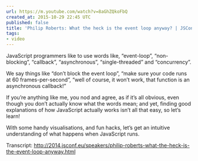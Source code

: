 ```yaml
---
url: https://m.youtube.com/watch?v=8aGhZQkoFbQ
created_at: 2015-10-29 22:45 UTC
published: false
title: 'Philip Roberts: What the heck is the event loop anyway? | JSConf EU 2014'
tags:
- video
---
```


JavaScript programmers like to use words like, “event-loop”, “non-blocking”, “callback”, “asynchronous”, “single-threaded” and “concurrency”.

We say things like “don’t block the event loop”, “make sure your code runs at 60 frames-per-second”, “well of course, it won’t work, that function is an asynchronous callback!”

If you’re anything like me, you nod and agree, as if it’s all obvious, even though you don’t actually know what the words mean; and yet, finding good explanations of how JavaScript actually works isn’t all that easy, so let’s learn!

With some handy visualisations, and fun hacks, let’s get an intuitive understanding of what happens when JavaScript runs.

Transcript: http://2014.jsconf.eu/speakers/philip-roberts-what-the-heck-is-the-event-loop-anyway.html
